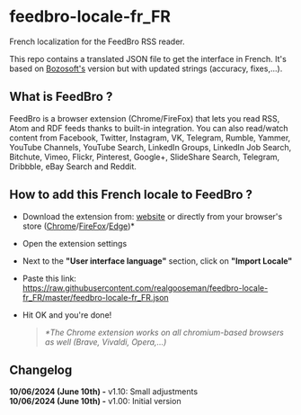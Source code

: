 # feedbro-locale-fr_FR
French localization for the FeedBro RSS reader.

This repo contains a translated JSON file to get the interface in French.
It's based on [Bozosoft's](https://github.com/Bozosoft/feedbro-locale) version but with updated strings (accuracy, fixes,...).

## What is FeedBro ?
FeedBro is a browser extension (Chrome/FireFox) that lets you read RSS, Atom and RDF feeds thanks to built-in integration. You can also read/watch content from Facebook, Twitter, Instagram, VK, Telegram, Rumble, Yammer, YouTube Channels, YouTube Search, LinkedIn Groups, LinkedIn Job Search, Bitchute, Vimeo, Flickr, Pinterest, Google+, SlideShare Search, Telegram, Dribbble, eBay Search and Reddit.

## How to add this French locale to FeedBro ?
* Download the extension from: [website](https://nodetics.com/feedbro/) or directly from your browser's store ([Chrome](https://chromewebstore.google.com/detail/feedbro/mefgmmbdailogpfhfblcnnjfmnpnmdfa)/[FireFox](https://addons.mozilla.org/en-US/firefox/addon/feedbroreader/)/[Edge](https://microsoftedge.microsoft.com/addons/detail/feedbro/pdfbckdfhgaohcfdkcgpggcifmalimfd))*
* Open the extension settings
* Next to the **"User interface language"** section, click on **"Import Locale"**
* Paste this link: https://raw.githubusercontent.com/realgooseman/feedbro-locale-fr_FR/master/feedbro-locale-fr_FR.json
* Hit OK and you're done!
  
  > _*The Chrome extension works on all chromium-based browsers as well (Brave, Vivaldi, Opera,...)_

## Changelog
**10/06/2024 (June 10th) -** v1.10: Small adjustments  
**10/06/2024 (June 10th) -** v1.00: Initial version  
